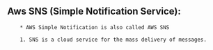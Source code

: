 ## Aws SNS (Simple Notification Service):

        * AWS Simple Notification is also called AWS SNS

        1. SNS is a cloud service for the mass delivery of messages.
    
